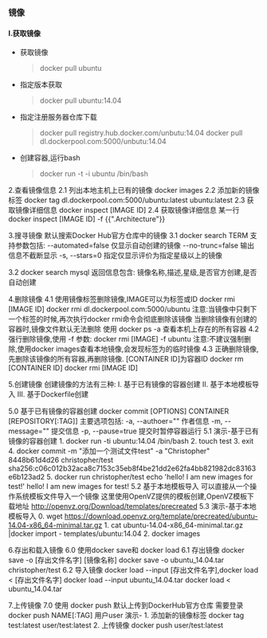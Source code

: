 ### 镜像

#### I.获取镜像
 - 获取镜像
   > docker pull ubuntu
 - 指定版本获取
   > docker pull ubuntu:14.04
 - 指定注册服务器仓库下载
   > docker pull registry.hub.docker.com/unbutu:14.04
   > docker pull dl.dockerpool.com:5000/unbutu:14.04
 - 创建容器,运行bash
   > docker run -t -i ubuntu /bin/bash

2.查看镜像信息
  2.1 列出本地主机上已有的镜像
    docker images
  2.2 添加新的镜像标签
    docker tag dl.dockerpool.com:5000/ubuntu:latest ubuntu:latest
  2.3 获取镜像详细信息
    docker inspect [IMAGE ID]
  2.4 获取镜像详细信息 某一行
    docker inspect [IMAGE ID] -f {{".Architecture"}}

3.搜寻镜像 默认搜索Docker Hub官方仓库中的镜像
  3.1 docker search TERM 支持参数包括:
    --automated=false 仅显示自动创建的镜像
    --no-trunc=false  输出信息不截断显示
    -s, --stars=0     指定仅显示评价为指定星级以上的镜像

  3.2 docker search mysql
    返回信息包含: 镜像名称,描述,星级,是否官方创建,是否自动创建

4.删除镜像
  4.1 使用镜像标签删除镜像,IMAGE可以为标签或ID
    docker rmi [IMAGE ID]
    docker rmi dl.dockerpool.com:5000/ubuntu
    注意:当镜像中只剩下一个标签的时候,再次执行docker rmi命令会彻底删除该镜像
    当删除镜像有创建的容器时,镜像文件默认无法删除
    使用 docker ps -a 查看本机上存在的所有容器
  4.2 强行删除镜像,使用 -f 参数:
    docker rmi [IMAGE] -f ubuntu
    注意:不建议强制删除,使用docker images查看本地镜像,会发现标签为<none>的临时镜像
  4.3 正确删除镜像,先删除该镜像的所有容器,再删除镜像. [CONTAINER ID]为容器ID
    docker rm [CONTAINER ID]
    docker rmi [IMAGE ID]

5.创建镜像
  创建镜像的方法有三种:
    I.    基于已有镜像的容器创建
    II.   基于本地模板导入
    III.  基于Dockerfile创建

  5.0 基于已有镜像的容器创建
    docker commit [OPTIONS] CONTAINER [REPOSITORY[:TAG]] 主要选项包括:
      -a, --authoer=""    作者信息
      -m, --message=""    提交信息
      -p, --pause=true    提交时暂停容器运行
  5.1 演示-基于已有镜像的容器创建
    1. docker run -ti ubuntu:14.04 /bin/bash
    2. touch test
    3. exit
    4. docker commit -m "添加一个测试文件test" -a "Christopher" 8448b61d4d26 christopher/test
       sha256:c06c012b32aca8c7153c35eb8f4be21dd2e62fa4bb821982dc83163e6b123ad2
    5. docker run christopher/test echo 'hello! I am new images for test!'
       hello! I am new images for test!
  5.2 基于本地模板导入
      可以直接从一个操作系统模板文件导入一个镜像
      这里使用OpenVZ提供的模板创建,OpenVZ模板下载地址 http://openvz.org/Download/templates/precreated
  5.3 演示-基于本地模板导入
    0. wget https://download.openvz.org/template/precreated/ubuntu-14.04-x86_64-minimal.tar.gz
    1. cat ubuntu-14.04-x86_64-minimal.tar.gz |docker import - templates/ubuntu:14.04
    2. docker images

6.存出和载入镜像
  6.0 使用docker save和 docker load
  6.1 存出镜像 docker save -o [存出文件名字] [镜像名称]
      docker save -o ubuntu_14.04.tar christopher/test
  6.2 导入镜像 docker load --input [存出文件名字],docker load < [存出文件名字]
      docker load --input ubuntu_14.04.tar
      docker load < ubuntu_14.04.tar

7.上传镜像
  7.0 使用 docker push 默认上传到DockerHub官方仓库 需要登录 docker push NAME[:TAG]
      用户user
      演示-
    1. 添加新的镜像标签
        docker tag test:latest user/test:latest
    2. 上传镜像
      docker push user/test:latest
